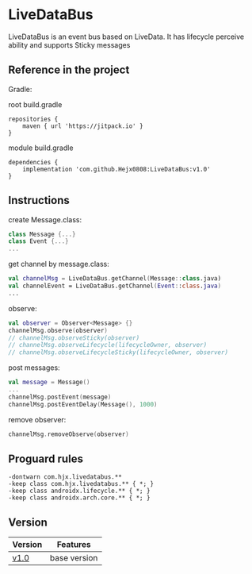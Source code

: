 # LiveDataBus

LiveDataBus is an event bus based on LiveData.
It has lifecycle perceive ability and supports Sticky messages

## Reference in the project
Gradle:

root build.gradle
```
repositories {
    maven { url 'https://jitpack.io' }
}
```
module build.gradle
```
dependencies {
    implementation 'com.github.Hejx0808:LiveDataBus:v1.0'
}
```

## Instructions

create Message.class:
``` kotlin
class Message {...}
class Event {...}
...
```

get channel by message.class:
``` kotlin
val channelMsg = LiveDataBus.getChannel(Message::class.java)
val channelEvent = LiveDataBus.getChannel(Event::class.java)
...
```

observe:
```kotlin
val observer = Observer<Message> {}
channelMsg.observe(observer)
// channelMsg.observeSticky(observer)
// channelMsg.observeLifecycle(lifecycleOwner, observer)
// channelMsg.observeLifecycleSticky(lifecycleOwner, observer)
```

post messages:
``` kotlin
val message = Message()
...
channelMsg.postEvent(message)
channelMsg.postEventDelay(Message(), 1000)
```

remove observer:
```kotlin
channelMsg.removeObserve(observer)
```

## Proguard rules

```
-dontwarn com.hjx.livedatabus.**
-keep class com.hjx.livedatabus.** { *; }
-keep class androidx.lifecycle.** { *; }
-keep class androidx.arch.core.** { *; }
```

## Version

Version | Features
---|---
[v1.0](https://github.com/Hejx0808/LiveDataBus/releases/tag/v1.0) | base version